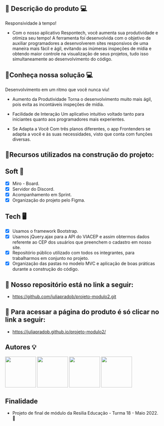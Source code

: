 ## 📍 Descrição do produto 💻

Responsividade à tempo!

- Com o nosso aplicativo Respontech, você aumenta sua produtividade e otimiza seu tempo! A ferramenta foi desenvolvida com o objetivo de auxiliar programadores a desenvolverem sites responsivos de uma maneira mais fácil e ágil, evitando as inúmeras inspeções de mídia e obtendo maior controle na visualização de seus projetos, tudo isso simultaneamente ao desenvolvimento do código.

## 📍Conheça nossa solução 💻

Desenvolvimento em um ritmo que você nunca viu!

- Aumento da Produtividade
Torna o desenvolvimento muito mais ágil, pois evita as incontáveis inspeções de mídia.

- Facilidade de Interação
Um aplicativo intuitivo voltado tanto para iniciantes quanto aos programadores mais experientes.

- Se Adapta a Você
Com três planos diferentes, o app Frontenders se adapta a você e às suas necessidades, visto que conta com funções diversas.

## 📍Recursos utilizados na construção do projeto:

## Soft 💭
- [x] Miro - Board.
- [x] Servidor do Discord.
- [x] Acompanhamento em Sprint.
- [x] Organização do projeto pelo Figma.

## Tech 🖥️
- [x] Usamos o framework Bootstrap.
- [x] Usamos jQuery.ajax para a API do VIACEP e assim obtermos dados referente ao CEP dos usuários que preenchem o cadastro em nosso site.
- [x] Repositório público utilizado com todos os integrantes, para trabalharmos em conjunto no projeto. 
- [x] Organização das pastas no modelo MVC e aplicação de boas práticas durante a construção do código. 

## 📍 Nosso repositório está no link a seguir:
- https://github.com/juliapradob/projeto-modulo2.git

## 📍 Para acessar a página do produto é só clicar no link a seguir:
- https://juliapradob.github.io/projeto-modulo2/

## Autores 💡

<img src="https://avatars.githubusercontent.com/u/56942567?v=4" width=100/> <img src="https://avatars.githubusercontent.com/u/99263001?v=4" width=100/> <img src="https://avatars.githubusercontent.com/u/79461028?v=4" width=100/> <img src="https://media-exp1.licdn.com/dms/image/C4E03AQFpp9s1_y8BEA/profile-displayphoto-shrink_800_800/0/1642375242443?e=1658966400&v=beta&t=pKD03kkDLBaYZSL95BHS9am95AZLO1ln4W72jG43H18" width=100/> 

## Finalidade
- Projeto de final de módulo da Resilia Educação - Turma 18 - Maio 2022. 💛
